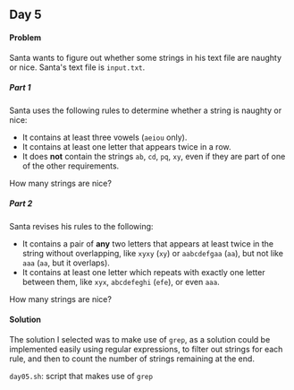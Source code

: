 ## Day 5

#### Problem
Santa wants to figure out whether some strings in his text file are naughty or
nice. Santa's text file is `input.txt`.

##### Part 1

Santa uses the following rules to determine whether a string is naughty or nice:

* It contains at least three vowels (`aeiou` only).
* It contains at least one letter that appears twice in a row.
* It does **not** contain the strings `ab`, `cd`, `pq`, `xy`, even if they are
part of one of the other requirements.

How many strings are nice?

##### Part 2

Santa revises his rules to the following:

* It contains a pair of **any** two letters that appears at least twice in the
string without overlapping, like `xyxy` (`xy`) or `aabcdefgaa` (`aa`), but not
like `aaa` (`aa`, but it overlaps).
* It contains at least one letter which repeats with exactly one letter between
them, like `xyx`, `abcdefeghi` (`efe`), or even `aaa`.

How many strings are nice?

#### Solution
The solution I selected was to make use of `grep`, as a solution could be
implemented easily using regular expressions, to filter out strings for each
rule, and then to count the number of strings remaining at the end.

`day05.sh`: script that makes use of `grep`
